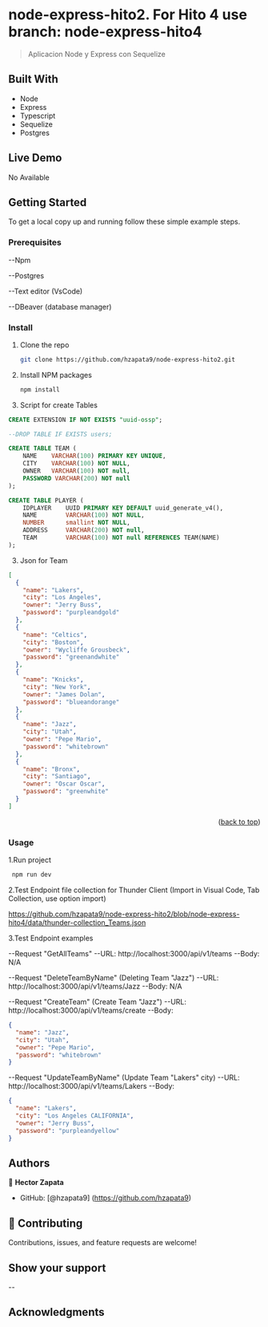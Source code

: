 <a name="readme-top"></a>

# node-express-hito2. For Hito 4 use branch: node-express-hito4

> Aplicacion Node y Express con Sequelize

## Built With

- Node
- Express
- Typescript
- Sequelize
- Postgres


## Live Demo

 No Available

## Getting Started

To get a local copy up and running follow these simple example steps.

### Prerequisites
 
--Npm 

--Postgres 

--Text editor (VsCode) 

--DBeaver (database manager) 

### Install

1. Clone the repo
   ```sh
   git clone https://github.com/hzapata9/node-express-hito2.git
   ```
2. Install NPM packages
   ```sh
   npm install
   ```
3. Script for create Tables
```sql
CREATE EXTENSION IF NOT EXISTS "uuid-ossp";

--DROP TABLE IF EXISTS users; 

CREATE TABLE TEAM (
    NAME	VARCHAR(100) PRIMARY KEY UNIQUE,
    CITY	VARCHAR(100) NOT NULL,
    OWNER	VARCHAR(100) NOT null,
    PASSWORD VARCHAR(200) NOT null
);

CREATE TABLE PLAYER (
	IDPLAYER 	UUID PRIMARY KEY DEFAULT uuid_generate_v4(),
    NAME 		VARCHAR(100) NOT NULL,
    NUMBER		smallint NOT NULL,
    ADDRESS 	VARCHAR(200) NOT null,
    TEAM 		VARCHAR(100) NOT null REFERENCES TEAM(NAME)
);
```

3. Json for Team
```Json
[
  {
    "name": "Lakers",
    "city": "Los Angeles",
    "owner": "Jerry Buss",
    "password": "purpleandgold"
  },
  {
    "name": "Celtics",
    "city": "Boston",
    "owner": "Wycliffe Grousbeck",
    "password": "greenandwhite"
  },
  {
    "name": "Knicks",
    "city": "New York",
    "owner": "James Dolan",
    "password": "blueandorange"
  },
  {
    "name": "Jazz",
    "city": "Utah",
    "owner": "Pepe Mario",
    "password": "whitebrown"
  },
  {
    "name": "Bronx",
    "city": "Santiago",
    "owner": "Oscar Oscar",
    "password": "greenwhite"
  }
]
```

<p align="right">(<a href="#readme-top">back to top</a>)</p>

### Usage

1.Run project

```sh
 npm run dev
```

2.Test Endpoint file collection for Thunder Client 
(Import in Visual Code, Tab Collection, use option import)

https://github.com/hzapata9/node-express-hito2/blob/node-express-hito4/data/thunder-collection_Teams.json


3.Test Endpoint examples

--Request "GetAllTeams"
--URL: http://localhost:3000/api/v1/teams
--Body: N/A


--Request "DeleteTeamByName"  (Deleting Team "Jazz")
--URL: http://localhost:3000/api/v1/teams/Jazz
--Body: N/A


--Request "CreateTeam" (Create Team "Jazz")
--URL: http://localhost:3000/api/v1/teams/create
--Body: 
```Json
{
  "name": "Jazz",
  "city": "Utah",
  "owner": "Pepe Mario",
  "password": "whitebrown"
}
```


--Request "UpdateTeamByName" (Update Team "Lakers" city)
--URL: http://localhost:3000/api/v1/teams/Lakers
--Body: 
```Json
{
  "name": "Lakers",
  "city": "Los Angeles CALIFORNIA",
  "owner": "Jerry Buss",
  "password": "purpleandyellow"
}
```


## Authors

👤 **Hector Zapata**

- GitHub: [@hzapata9] (https://github.com/hzapata9)

## 🤝 Contributing

Contributions, issues, and feature requests are welcome!



## Show your support

--

## Acknowledgments
